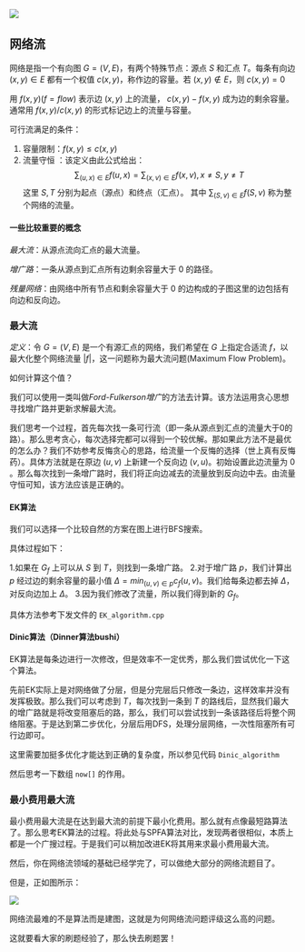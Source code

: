 ![](https://www.helloimg.com/i/2025/01/18/678b021531b80.jpg)

## 网络流

网络是指一个有向图 $G=(V,E)$，有两个特殊节点：源点 $S$ 和汇点 $T$。每条有向边 $(x,y)\in E$ 都有一个权值 $c(x,y)$，称作边的容量。若 $(x,y)\notin E$，则 $c(x,y)=0$

用 $f(x,y) (f=flow)$ 表示边  $(x,y)$ 上的流量， $c(x,y)-f(x,y)$ 成为边的剩余容量。通常用 $f(x,y)/c(x,y)$ 的形式标记边上的流量与容量。

可行流满足的条件：

1. 容量限制：$f(x,y)\le c(x,y)$
2. 流量守恒 ：该定义由此公式给出：
$$\sum_{(u,x)\in E}f(u,x)=\sum_{(x,v)\in E}f(x,v),x\ne S,y\ne T$$
这里 $S,T$ 分别为起点（源点）和终点（汇点）。
其中 $\sum_{(S,v)\in E}f(S,v)$ 称为整个网络的流量。

#### 一些比较重要的概念
*最大流*：从源点流向汇点的最大流量。

*增广路*：一条从源点到汇点所有边剩余容量大于 $0$ 的路径。

*残量网络*：由网络中所有节点和剩余容量大于 $0$ 的边构成的子图这里的边包括有向边和反向边。

### 最大流

*定义*：令 $G=(V,E)$  是一个有源汇点的网络，我们希望在 $G$ 上指定合适流 $f$，以最大化整个网络流量 $|f|$，这一问题称为最大流问题(Maximum Flow Problem)。

如何计算这个值？

我们可以使用一类叫做*Ford-Fulkerson增广*的方法去计算。该方法运用贪心思想寻找增广路并更新求解最大流。

我们思考一个过程，首先每次找一条可行流（即一条从源点到汇点的流量大于0的路）。那么思考贪心，每次选择完都可以得到一个较优解。那如果此方法不是最优的怎么办？我们不妨参考反悔贪心的思路，给流量一个反悔的选择（世上真有反悔药）。具体方法就是在原边 $(u,v)$ 上新建一个反向边 $(v,u)$。初始设置此边流量为 $0$ 。那么每次找到一条增广路时，我们将正向边减去的流量放到反向边中去。由流量守恒可知，该方法应该是正确的。

#### EK算法

我们可以选择一个比较自然的方案在图上进行BFS搜索。

具体过程如下：

1.如果在 $G_f$ 上可以从 $S$ 到 $T$，则找到一条增广路。
2.对于增广路 $p$，我们计算出 $p$ 经过边的剩余容量的最小值 $\Delta=min_{(u,v)\in p}c_f(u,v)$。我们给每条边都去掉 $\Delta$，对反向边加上 $\Delta$。
3.因为我们修改了流量，所以我们得到新的 $G_f$。

具体方法参考下发文件的 `EK_algorithm.cpp`

#### Dinic算法（Dinner算法bushi）

EK算法是每条边进行一次修改，但是效率不一定优秀，那么我们尝试优化一下这个算法。

先前EK实际上是对网络做了分层，但是分完层后只修改一条边，这样效率并没有发挥极致。那么我们可以考虑到 $T$，每次找到一条到 $T$ 的路线后，显然我们最大的增广路就是将改变阻塞后的路，那么，我们可以尝试找到一条该路径后将整个网络阻塞。于是达到第二步优化，分层后用DFS，处理分层网络，一次性阻塞所有可行边即可。

这里需要加挺多优化才能达到正确的复杂度，所以参见代码 `Dinic_algorithm`

然后思考一下数组 `now[]` 的作用。

### 最小费用最大流

最小费用最大流是在达到最大流的前提下最小化费用。那么就有点像最短路算法了。那么思考EK算法的过程。将此处与SPFA算法对比，发现两者很相似，本质上都是一个广搜过程。于是我们可以稍加改进EK将其用来求最小费用最大流。

然后，你在网络流领域的基础已经学完了，可以做绝大部分的网络流题目了。

但是，正如图所示：

![](https://www.helloimg.com/i/2025/01/18/678b021505e1c.jpg)

网络流最难的不是算法而是建图，这就是为何网络流问题评级这么高的问题。

这就要看大家的刷题经验了，那么快去刷题罢！